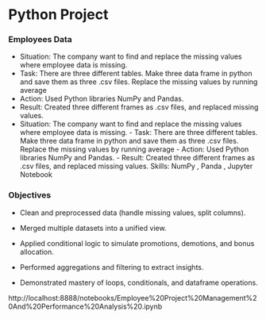 # Python Project
### Employees Data
- Situation: The company want to find and replace the missing values where employee data is missing.
- Task: There are three different tables. Make three data frame in python and save them as three .csv files. Replace the missing values by running average
- Action: Used Python libraries NumPy and Pandas.
- Result: Created three different frames as .csv files, and replaced missing values.
- Situation: The company want to find and replace the missing values where employee data is missing. - Task: There are three different tables. Make three data frame in python and save them as three .csv files. Replace the missing values by running average - Action: Used Python libraries NumPy and Pandas. - Result: Created three different frames as .csv files, and replaced missing values.
Skills: NumPy , Panda , Jupyter Notebook

### Objectives
- Clean and preprocessed data (handle missing values, split columns).

- Merged multiple datasets into a unified view.

- Applied conditional logic to simulate promotions, demotions, and bonus allocation.

- Performed aggregations and filtering to extract insights.

- Demonstrated mastery of loops, conditionals, and dataframe operations.

http://localhost:8888/notebooks/Employee%20Project%20Management%20And%20Performance%20Analysis%20.ipynb
